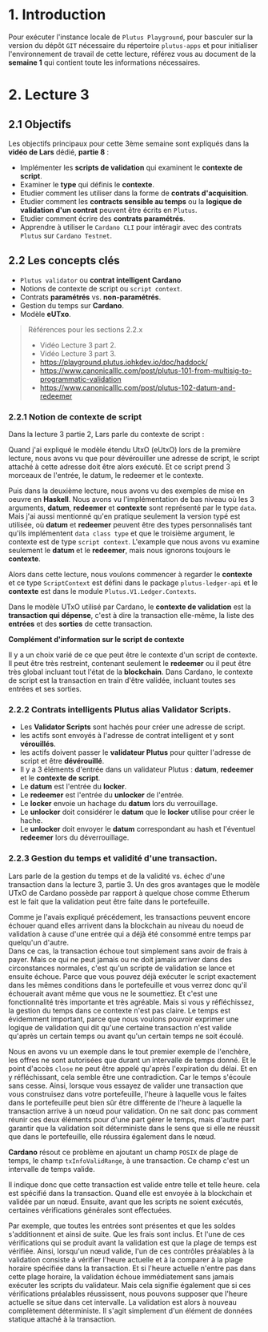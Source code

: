 # 1.	Introduction

Pour exécuter l'instance locale de `Plutus Playground`, pour basculer sur la version du dépôt `GIT` nécessaire du répertoire `plutus-apps` et pour initialiser l'environnement de travail de cette lecture, référez vous au document de la **semaine 1** qui contient toute les informations nécessaires.

# 2. Lecture 3
## 2.1 Objectifs

Les objectifs principaux pour cette 3ème semaine sont expliqués dans la **vidéo de Lars** dédié, **partie 8** : 

- Implémenter les **scripts de validation** qui examinent le **contexte de script**. 
- Examiner le **type** qui définis le **contexte**.
- Etudier comment les utiliser dans la forme de **contrats d'acquisition**. 
- Etudier comment les **contracts sensible au temps** ou la **logique de validation d'un contrat** peuvent être écrits en `Plutus`.
- Etudier comment écrire des **contrats paramétrés**. 
- Apprendre à utiliser le `Cardano CLI` pour intéragir avec des contrats `Plutus` sur `Cardano Testnet`.

## 2.2 Les concepts clés

- `Plutus validator` ou **contrat intelligent Cardano**
- Notions de contexte de script ou `script context`.
- Contrats **paramétrés** vs. **non-paramétrés**. 
- Gestion du temps sur **Cardano**.
- Modèle **eUTxo**.

> Références pour les sections 2.2.x
> - Vidéo Lecture 3 part 2.
> - Vidéo Lecture 3 part 3.
> - https://playground.plutus.iohkdev.io/doc/haddock/
> - https://www.canonicalllc.com/post/plutus-101-from-multisig-to-programmatic-validation
> - https://www.canonicalllc.com/post/plutus-102-datum-and-redeemer

### 2.2.1 Notion de contexte de script

Dans la lecture 3 partie 2, Lars parle du contexte de script :

Quand j'ai expliqué le modèle étendu UtxO (eUtxO) lors de la première lecture, nous avons vu que pour dévérouiller une adresse de script, le script attaché à cette adresse doit être alors exécuté. 
Et ce script prend 3 morceaux de l'entrée, le datum, le redeemer et le contexte. 

Puis dans la deuxième lecture, nous avons vu des exemples de mise en oeuvre en **Haskell**. 
Nous avons vu l'implémentation de bas niveau où les 3 arguments, **datum**, **redeemer** et **contexte** sont représenté par le type `data`. 
Mais j'ai aussi mentionné qu'en pratique seulement la version typé est utilisée, où **datum** et **redeemer** peuvent être des types personnalisés tant qu'ils implémentent `data class type`  et que le troisième argument, le contexte est de type `script context`.
L'example que nous avons vu examine seulement le **datum** et le **redeemer**, mais nous ignorons toujours le **contexte**.

Alors dans cette lecture, nous voulons commencer à regarder le **contexte** et ce type `ScriptContext` est défini dans le package `plutus-ledger-api` et le **contexte** est dans le module `Plutus.V1.Ledger.Contexts`.

Dans le modèle UTxO utilisé par Cardano, le **contexte de validation** est la **transaction qui dépense**, c'est à dire la transaction elle-même, la liste des **entrées** et des **sorties** de cette transaction. 

**Complément d'information sur le script de contexte**

Il y a un choix varié de ce que peut être le contexte d'un script de contexte. 
Il peut être très restreint, contenant seulement le **redeemer** ou il peut être très global incluant tout l'état de la **blockchain**.
Dans Cardano, le contexte de script est la transaction en train d'être validée, incluant toutes ses entrées et ses sorties.

### 2.2.2 Contrats intelligents Plutus alias Validator Scripts.

- Les **Validator Scripts** sont hachés pour créer une adresse de script. 
- les actifs sont envoyés à l'adresse de contrat intelligent et y sont **vérouillés**.
- les actifs doivent passer le **validateur Plutus** pour quitter l'adresse de script et être **dévérouillé**. 
- Il y a 3 éléments d'entrée dans un validateur Plutus : **datum**, **redeemer** et le **contexte de script**. 
- Le **datum** est l'entrée du **locker**.
- Le **redeemer** est l'entrée du **unlocker** de l'entrée. 
- Le **locker** envoie un hachage du **datum** lors du verrouillage. 
- Le **unlocker** doit considérer le **datum** que le **locker** utilise pour créer le hache.
- Le **unlocker** doit envoyer le **datum** correspondant au hash et l'éventuel **redeemer** lors du déverrouillage.

### 2.2.3 Gestion du temps et validité d'une transaction.

Lars parle de la gestion du temps et de la validité vs. échec d'une transaction dans la lecture 3, partie 3. 
Un des gros avantages que le modèle UTxO de Cardano possède par rapport à quelque chose comme Etherum est le fait que la validation peut être faite dans le portefeuille. 

Comme je l'avais expliqué précédement, les transactions peuvent encore échouer quand elles arrivent dans la blockchain au niveau du noeud de validation à cause d'une entrée qui a déjà été consommé entre temps par quelqu'un d'autre.  
Dans ce cas, la transaction échoue tout simplement sans avoir de frais à payer. 
Mais ce qui ne peut jamais ou ne doit jamais arriver dans des circonstances normales, c'est qu'un scripte de validation se lance et ensuite échoue.
Parce que vous pouvez déjà exécuter le script exactement dans les mêmes conditions dans le portefeuille et vous verrez donc qu'il échouerait avant même que vous ne le soumettiez. Et c'est une fonctionnalité très importante et très agréable.
Mais si vous y réfléchissez, la gestion du temps dans ce contexte n'est pas claire. Le temps est évidemment important, parce que nous voulons pouvoir exprimer une logique de validation qui dit qu'une certaine transaction n'est valide qu'après un certain temps ou avant qu'un certain temps ne soit écoulé.

Nous en avons vu un exemple dans le tout premier exemple de l'enchère, les offres ne sont autorisées que durant un intervalle de temps donné.
 Et le point d'accès `close` ne peut être appelé qu'après l'expiration du délai. Et en y réfléchissant, cela semble être une contradiction. Car le temps s'écoule sans cesse. Ainsi, lorsque vous essayez de valider une transaction que vous construisez dans votre portefeuille, l'heure à laquelle vous le faites dans le portefeuille peut bien sûr être différente de l'heure à laquelle la transaction arrive à un nœud pour validation. On ne sait donc pas comment réunir ces deux éléments pour d'une part gérer le temps, mais d'autre part garantir que la validation soit déterministe dans le sens que si elle ne réussit que dans le portefeuille, elle réussira également dans le nœud.

**Cardano** résout ce problème en ajoutant un champ `POSIX` de plage de temps, le champ `txInfoValidRange`, à une transaction. 
Ce champ c'est un intervalle de temps valide.

Il indique donc que cette transaction est valide entre telle et telle heure. cela est spécifié dans la transaction. Quand elle est envoyée à la blockchain et validée par un nœud. Ensuite, avant que les scripts ne soient exécutés, certaines vérifications générales sont effectuées. 



Par exemple, que toutes les entrées sont présentes et que les soldes s'additionnent et ainsi de suite. Que les frais sont inclus. Et l'une de ces vérifications qui se produit avant la validation est que la plage de temps est vérifiée. Ainsi, lorsqu'un nœud valide, l'un de ces contrôles préalables à la validation consiste à vérifier l'heure actuelle et à la comparer à la plage horaire spécifiée dans la transaction. Et si l'heure actuelle n'entre pas dans cette plage horaire, la validation échoue immédiatement sans jamais exécuter les scripts du validateur. Mais cela signifie également que si ces vérifications préalables réussissent, nous pouvons supposer que l'heure actuelle se situe dans cet intervalle. La validation est alors à nouveau complètement déterministe. Il s'agit simplement d'un élément de données statique attaché à la transaction. 

